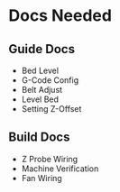# Docs Needed

## Guide Docs

* Bed Level
* G-Code Config
* Belt Adjust
* Level Bed
* Setting Z-Offset


## Build Docs

* Z Probe Wiring
* Machine Verification
* Fan Wiring 
